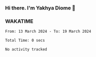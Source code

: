 ### Hi there. I'm Yakhya Diome 👋

### WAKATIME
<!--START_SECTION:waka-->

```txt
From: 13 March 2024 - To: 19 March 2024

Total Time: 0 secs

No activity tracked
```

<!--END_SECTION:waka-->
